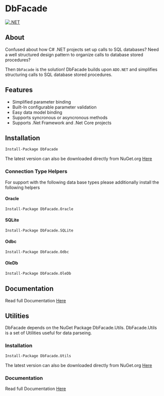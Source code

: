 # DbFacade
[![.NET](https://github.com/JSystemsTech/DBFacade.Net/actions/workflows/NetFxCI.yml/badge.svg?branch=master)](https://github.com/JSystemsTech/DBFacade.Net/actions/workflows/NetFxCI.yml)
## About

Confused about how C# .NET projects set up calls to SQL databases? Need a well structured design pattern to organize calls to database stored procedures? 

Then `DbFacade` is the solution! DbFacade builds upon `ADO.NET` and simplifies structuring calls to SQL database stored procedures.

## Features
* Simplified parameter binding
* Built-In configurable parameter validation
* Easy data model binding
* Supports syncronous or asyncronous methods
* Supports .Net Framework and .Net Core projects 

## Installation

```bash
Install-Package DbFacade
```
The latest version can also be downloaded directly from NuGet.org [Here](https://www.nuget.org/packages/DbFacade/)

### Connection Type Helpers
For support with the following data base types please additionally install the following helpers 
#### Oracle
```bash
Install-Package DbFacade.Oracle
```
#### SQLite
```bash
Install-Package DbFacade.SQLite
```
#### Odbc
```bash
Install-Package DbFacade.Odbc
```
#### OleDb
```bash
Install-Package DbFacade.OleDb
```

## Documentation
Read full Documentation [Here](https://jsystemstech.github.io/DBFacade.Net/index.html)

## Utilities 
DbFacade depends on the NuGet Package DbFacade.Utils.
DbFacade.Utils is a set of Utilities useful for data parseing. 

### Installation
```bash
Install-Package DbFacade.Utils
```
The latest version can also be downloaded directly from NuGet.org [Here](https://www.nuget.org/packages/DbFacade.Utils/)

### Documentation
Read full Documentation [Here](https://jsystemstech.github.io/DBFacade.Net/index.html)




 